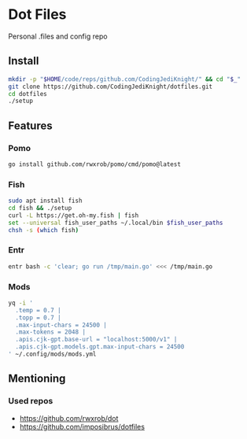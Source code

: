# Dot Files
Personal .files and config repo
## Install
```bash
mkdir -p "$HOME/code/reps/github.com/CodingJediKnight/" && cd "$_"
git clone https://github.com/CodingJediKnight/dotfiles.git
cd dotfiles
./setup 
```

## Features
### Pomo
```bash
go install github.com/rwxrob/pomo/cmd/pomo@latest
```
### Fish
```bash
sudo apt install fish
cd fish && ./setup
curl -L https://get.oh-my.fish | fish
set --universal fish_user_paths ~/.local/bin $fish_user_paths
chsh -s (which fish)
```
### Entr
```bash
entr bash -c 'clear; go run /tmp/main.go' <<< /tmp/main.go
```
### Mods
```bash
yq -i '
  .temp = 0.7 |
  .topp = 0.7 |
  .max-input-chars = 24500 |
  .max-tokens = 2048 |
  .apis.cjk-gpt.base-url = "localhost:5000/v1" |
  .apis.cjk-gpt.models.gpt.max-input-chars = 24500
' ~/.config/mods/mods.yml
```
## Mentioning
### Used repos
* https://github.com/rwxrob/dot
* https://github.com/imposibrus/dotfiles
